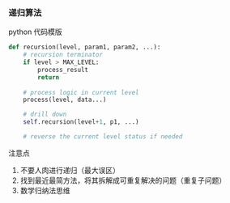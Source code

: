 ### 递归算法

python 代码模版
```python
def recursion(level, param1, param2, ...):
    # recursion terminator
    if level > MAX_LEVEL:
        process_result
        return
    
    # process logic in current level
    process(level, data...)

    # drill down
    self.recursion(level+1, p1, ...)

    # reverse the current level status if needed
```

注意点
1. 不要人肉进行递归（最大误区）
2. 找到最近最简方法，将其拆解成可重复解决的问题（重复子问题）
3. 数学归纳法思维